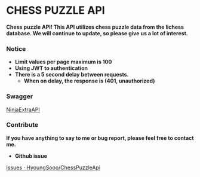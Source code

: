 # CHESS PUZZLE API

**Chess puzzle API!
This API utilizes chess puzzle data from the lichess database.
We will continue to update, so please give us a lot of interest.**

### Notice

- **Limit values per page maximum is 100**
- **Using JWT to authentication**
- **There is a 5 second delay between requests.**
    - **When on delay, the response is (401, unauthorized)**

### Swagger

[NinjaExtraAPI](https://pychess.run.goorm.io/api/docs)

### C**ontribute**

**If you have anything to say to me or bug report, please feel free to contact me.**

- **Github issue**

[Issues · HyoungSooo/ChessPuzzleApi](https://github.com/HyoungSooo/ChessPuzzleApi/issues)